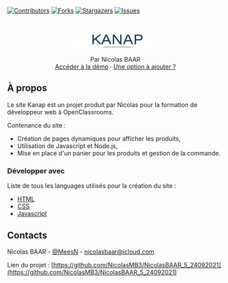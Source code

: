[![Contributors][contributors-shield]][contributors-url]
[![Forks][forks-shield]][forks-url]
[![Stargazers][stars-shield]][stars-url]
[![Issues][issues-shield]][issues-url]

<br />

<p align="center">
  <a href="https://nicolasmb3.github.io/NicolasBAAR_5_24092021/">
    <img src="front/images/logo-github.png" alt="Logo">
  </a>

  <p align="center">
    Par Nicolas BAAR
    <br />
    <a href="https://nicolasmb3.github.io/NicolasBAAR_5_24092021/">Accéder à la démo</a>
    ·
    <a href="https://github.com/NicolasMB3/NicolasBAAR_5_24092021/issues">Une option à ajouter ?</a>
  </p>
</p>

## À propos

Le site Kanap est un projet produit par Nicolas pour la formation de développeur web à OpenClassrooms.

Contenance du site :
* Création de pages dynamiques pour afficher les produits,
* Utilisation de Javascript et Node.js,
* Mise en place d'un panier pour les produits et gestion de la commande.

### Développer avec 
Liste de tous les languages utilisés pour la création du site :
* [HTML](https://developer.mozilla.org/fr/docs/Web/HTML)
* [CSS](https://developer.mozilla.org/fr/docs/Web/css)
* [Javascript](https://developer.mozilla.org/fr/docs/Web/JavaScript)

## Contacts

Nicolas BAAR - [@MeesN](https://nicolasbaar.fr/) - nicolasbaar@icloud.com

Lien du projet : [https://github.com/NicolasMB3/NicolasBAAR_5_24092021](https://github.com/NicolasMB3/NicolasBAAR_5_24092021)

[contributors-shield]: https://img.shields.io/github/contributors/NicolasMB3/NicolasBAAR_5_24092021.svg?style=flat-square
[contributors-url]: https://github.com/NicolasMB3/NicolasBAAR_5_24092021/graphs/contributors
[forks-shield]: https://img.shields.io/github/forks/NicolasMB3/NicolasBAAR_5_24092021.svg?style=flat-square
[forks-url]: https://github.com/NicolasMB3/NicolasBAAR_5_24092021/pulse
[stars-shield]: https://img.shields.io/github/stars/NicolasMB3/NicolasBAAR_5_24092021.svg?style=flat-square
[stars-url]: https://github.com/NicolasMB3/NicolasBAAR_5_24092021/stargazers
[issues-shield]: https://img.shields.io/github/issues/NicolasMB3/NicolasBAAR_5_24092021.svg?style=flat-square
[issues-url]: https://github.com/NicolasMB3/NicolasBAAR_5_24092021/issues